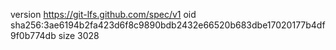 version https://git-lfs.github.com/spec/v1
oid sha256:3ae6194b2fa423d6f8c9890bdb2432e66520b683dbe17020177b4df9f0b774db
size 3028
